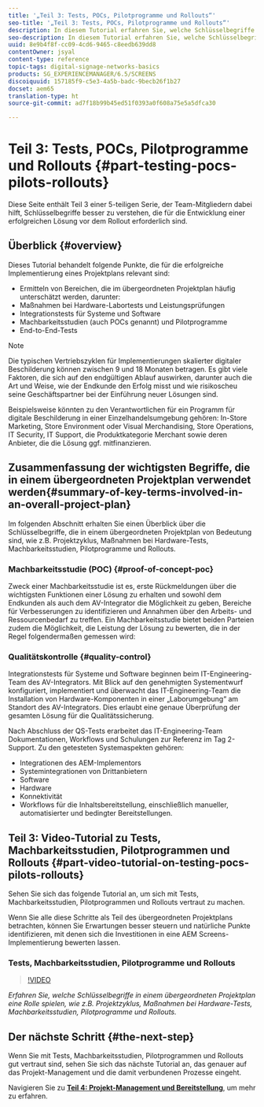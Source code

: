 ```yaml
---
title: '„Teil 3: Tests, POCs, Pilotprogramme und Rollouts“'
seo-title: '„Teil 3: Tests, POCs, Pilotprogramme und Rollouts“'
description: In diesem Tutorial erfahren Sie, welche Schlüsselbegriffe in einem Gesamtprojekt verwendet werden, wie z.B. Projektzyklus, Maßnahmen bei Hardware-Tests, Machbarkeitsstudien (POCs), Pilotprogramme und Rollouts.
seo-description: In diesem Tutorial erfahren Sie, welche Schlüsselbegriffe in einem Gesamtprojekt verwendet werden, wie z.B. Projektzyklus, Maßnahmen bei Hardware-Tests, Machbarkeitsstudien (POCs), Pilotprogramme und Rollouts.
uuid: 8e9b4f8f-cc09-4cd6-9465-c8eedb639dd8
contentOwner: jsyal
content-type: reference
topic-tags: digital-signage-networks-basics
products: SG_EXPERIENCEMANAGER/6.5/SCREENS
discoiquuid: 157185f9-c5e3-4a5b-badc-9becb26f1b27
docset: aem65
translation-type: ht
source-git-commit: ad7f18b99b45ed51f0393a0f608a75e5a5dfca30

---
```



# Teil 3: Tests, POCs, Pilotprogramme und Rollouts {#part-testing-pocs-pilots-rollouts}

Diese Seite enthält Teil 3 einer 5-teiligen Serie, der Team-Mitgliedern dabei hilft, Schlüsselbegriffe besser zu verstehen, die für die Entwicklung einer erfolgreichen Lösung vor dem Rollout erforderlich sind.

## Überblick {#overview}

Dieses Tutorial behandelt folgende Punkte, die für die erfolgreiche Implementierung eines Projektplans relevant sind:

* Ermitteln von Bereichen, die im übergeordneten Projektplan häufig unterschätzt werden, darunter:
* Maßnahmen bei Hardware-Labortests und Leistungsprüfungen
* Integrationstests für Systeme und Software
* Machbarkeitsstudien (auch POCs genannt) und Pilotprogramme
* End-to-End-Tests

>[!NOTE]
>
>Die typischen Vertriebszyklen für Implementierungen skalierter digitaler Beschilderung können zwischen 9 und 18 Monaten betragen. Es gibt viele Faktoren, die sich auf den endgültigen Ablauf auswirken, darunter auch die Art und Weise, wie der Endkunde den Erfolg misst und wie risikoscheu seine Geschäftspartner bei der Einführung neuer Lösungen sind.

Beispielsweise könnten zu den Verantwortlichen für ein Programm für digitale Beschilderung in einer Einzelhandelsumgebung gehören: In-Store Marketing, Store Environment oder Visual Merchandising, Store Operations, IT Security, IT Support, die Produktkategorie Merchant sowie deren Anbieter, die die Lösung ggf. mitfinanzieren.

## Zusammenfassung der wichtigsten Begriffe, die in einem übergeordneten Projektplan verwendet werden{#summary-of-key-terms-involved-in-an-overall-project-plan}

Im folgenden Abschnitt erhalten Sie einen Überblick über die Schlüsselbegriffe, die in einem übergeordneten Projektplan von Bedeutung sind, wie z.B. Projektzyklus, Maßnahmen bei Hardware-Tests, Machbarkeitsstudien, Pilotprogramme und Rollouts.

### Machbarkeitsstudie (POC) {#proof-of-concept-poc}

Zweck einer Machbarkeitsstudie ist es, erste Rückmeldungen über die wichtigsten Funktionen einer Lösung zu erhalten und sowohl dem Endkunden als auch dem AV-Integrator die Möglichkeit zu geben, Bereiche für Verbesserungen zu identifizieren und Annahmen über den Arbeits- und Ressourcenbedarf zu treffen. Ein Machbarkeitsstudie bietet beiden Parteien zudem die Möglichkeit, die Leistung der Lösung zu bewerten, die in der Regel folgendermaßen gemessen wird:

### Qualitätskontrolle {#quality-control}

Integrationstests für Systeme und Software beginnen beim IT-Engineering-Team des AV-Integrators. Mit Blick auf den genehmigten Systementwurf konfiguriert, implementiert und überwacht das IT-Engineering-Team die Installation von Hardware-Komponenten in einer „Laborumgebung“ am Standort des AV-Integrators. Dies erlaubt eine genaue Überprüfung der gesamten Lösung für die Qualitätssicherung.

Nach Abschluss der QS-Tests erarbeitet das IT-Engineering-Team Dokumentationen, Workflows und Schulungen zur Referenz im Tag 2-Support. Zu den getesteten Systemaspekten gehören:

* Integrationen des AEM-Implementors
* Systemintegrationen von Drittanbietern
* Software
* Hardware
* Konnektivität
* Workflows für die Inhaltsbereitstellung, einschließlich manueller, automatisierter und bedingter Bereitstellungen.

## Teil 3: Video-Tutorial zu Tests, Machbarkeitsstudien, Pilotprogrammen und Rollouts {#part-video-tutorial-on-testing-pocs-pilots-rollouts}

Sehen Sie sich das folgende Tutorial an, um sich mit Tests, Machbarkeitsstudien, Pilotprogrammen und Rollouts vertraut zu machen.

Wenn Sie alle diese Schritte als Teil des übergeordneten Projektplans betrachten, können Sie Erwartungen besser steuern und natürliche Punkte identifizieren, mit denen sich die Investitionen in eine AEM Screens-Implementierung bewerten lassen.

###  Tests, Machbarkeitsstudien, Pilotprogramme und Rollouts

>[!VIDEO](https://video.tv.adobe.com/v/28405?captions=ger)

*Erfahren Sie, welche Schlüsselbegriffe in einem übergeordneten Projektplan eine Rolle spielen, wie z.B. Projektzyklus, Maßnahmen bei Hardware-Tests, Machbarkeitsstudien, Pilotprogramme und Rollouts.*

## Der nächste Schritt {#the-next-step}

Wenn Sie mit Tests, Machbarkeitsstudien, Pilotprogrammen und Rollouts gut vertraut sind, sehen Sie sich das nächste Tutorial an, das genauer auf das Projekt-Management und die damit verbundenen Prozesse eingeht.

Navigieren Sie zu **[Teil 4: Projekt-Management und Bereitstellung](project-management-and-deployment.md)**, um mehr zu erfahren.

